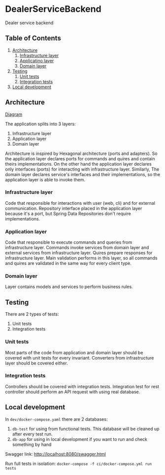 # DealerServiceBackend
Dealer service backend

## Table of Contents
1. [Architecture](#architecture)
    1. [Infrastructure layer](#infrastructure-layer)
    2. [Applicatino layer](#application-layer)
    3. [Domain layer](#domain-layer)
2. [Testing](#testing)
    1. [Unit tests](#unit-tests)
    2. [Integration tests](#integration-tests)
3. [Local development](#local-development)

## Architecture
[Diagram](https://drive.google.com/file/d/1D48w0NYdzoToRwC31-_gYYlX-4iw-PeL/view?usp=sharing)

The application splits into 3 layers:
1. Infrastructure layer 
2. Application layer
3. Domain layer

Architecture is inspired by Hexagonal architecture (ports and adapters). 
So the application layer declares ports for commands and quires and contain theirs implementations. 
On the other hand the application layer declares only interfaces (ports) for interacting with infrastructure layer.
Similarly, The domain layer declares service's interfaces and their implementations, so the application layer is able to invoke them.  
 
### Infrastructure layer
Code that responsible for interactions with user (web, cli) and for external communication.
Repository interface placed in the application layer because it's a port, but Spring Data Repositories don't require implementations.

### Application layer
Code that responsible to execute commands and queries from infrastructure layer.
Commands invoke services from domain layer and external services from infrastructure layer.
Quires prepare responses for infrastructure layer.
Main validation performs in this layer, so all commands and quires are validated in the same way for every client type.  

### Domain layer
Layer contains models and services to perform business rules.

## Testing
There are 2 types of tests:
1. Unit tests
2. Integration tests

### Unit tests
Most parts of the code from application and domain layer should be covered with unit tests for every invariant.
Converters from infrastructure layer should be covered either.

### Integration tests
Controllers should be covered with integration tests. 
Integration test for rest controller should perform an API request with using real database. 

## Local development
In `dev/docker-compose.yaml` there are 2 databases: 
1. `db-test` for using from functional tests. This database will be cleaned up after every test run.
2. `db-app` for using in local development if you want to run and check something by hand

Swagger link: [http://localhost:8080/swagger.html](http://localhost:8080/swagger.html)

Run full tests in isolation: `docker-compose -f ci/docker-compose.yml run tests`
